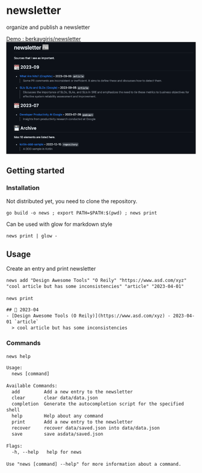 # newsletter

organize and publish a newsletter

[Demo : berkaygiris/newsletter](https://github.com/berkaygiris/newsletter)
![](docs/demo.png)

## Getting started

### Installation

Not distributed yet, you need to clone the repository.

```shell
go build -o news ; export PATH=$PATH:$(pwd) ; news print
```

Can be used with glow for markdown style

```shell
news print | glow -
```

## Usage

Create an entry and print newsletter
```shell
news add "Design Awesome Tools" "O Reily" "https://www.asd.com/xyz" "cool article but has some inconsistencies" "article" "2023-04-01"

news print
```

```
## 📆 2023-04
- [Design Awesome Tools (O Reily)](https://www.asd.com/xyz) - 2023-04-01 `article`
  > cool article but has some inconsistencies
```

### Commands

```shell
news help
```

```
Usage:
  news [command]

Available Commands:
  add         Add a new entry to the newsletter
  clear       clear data/data.json
  completion  Generate the autocompletion script for the specified shell
  help        Help about any command
  print       Add a new entry to the newsletter
  recover     recover data/saved.json into data/data.json
  save        save asdata/saved.json

Flags:
  -h, --help   help for news

Use "news [command] --help" for more information about a command.
```
